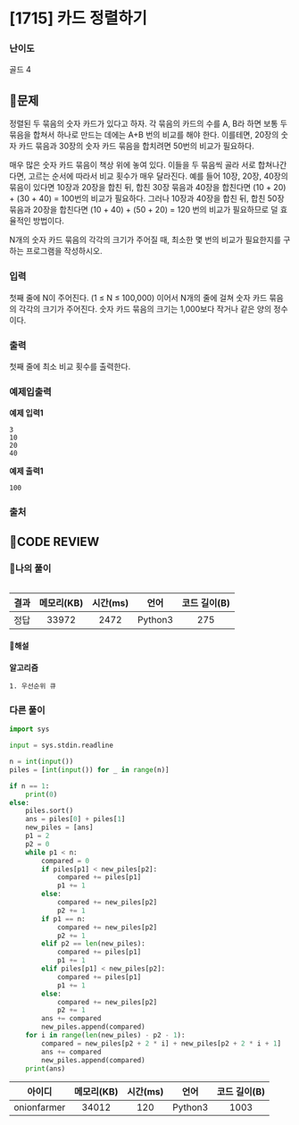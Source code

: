 # [1715] 카드 정렬하기

### **난이도**
골드 4
## **📝문제**
정렬된 두 묶음의 숫자 카드가 있다고 하자. 각 묶음의 카드의 수를 A, B라 하면 보통 두 묶음을 합쳐서 하나로 만드는 데에는 A+B 번의 비교를 해야 한다. 이를테면, 20장의 숫자 카드 묶음과 30장의 숫자 카드 묶음을 합치려면 50번의 비교가 필요하다.

매우 많은 숫자 카드 묶음이 책상 위에 놓여 있다. 이들을 두 묶음씩 골라 서로 합쳐나간다면, 고르는 순서에 따라서 비교 횟수가 매우 달라진다. 예를 들어 10장, 20장, 40장의 묶음이 있다면 10장과 20장을 합친 뒤, 합친 30장 묶음과 40장을 합친다면 (10 + 20) + (30 + 40) = 100번의 비교가 필요하다. 그러나 10장과 40장을 합친 뒤, 합친 50장 묶음과 20장을 합친다면 (10 + 40) + (50 + 20) = 120 번의 비교가 필요하므로 덜 효율적인 방법이다.

N개의 숫자 카드 묶음의 각각의 크기가 주어질 때, 최소한 몇 번의 비교가 필요한지를 구하는 프로그램을 작성하시오.
### **입력**
첫째 줄에 N이 주어진다. (1 ≤ N ≤ 100,000) 이어서 N개의 줄에 걸쳐 숫자 카드 묶음의 각각의 크기가 주어진다. 숫자 카드 묶음의 크기는 1,000보다 작거나 같은 양의 정수이다.
### **출력**
첫째 줄에 최소 비교 횟수를 출력한다.
### **예제입출력**

**예제 입력1**

```
3
10
20
40
```

**예제 출력1**

```
100
```

### **출처**

## **🧐CODE REVIEW**

### **🧾나의 풀이**

```python
```

결과	| 메모리(KB) |	시간(ms) |	언어 |	코드 길이(B)
:----:|:-----:|:-----:|:-----:|:--------:
정답|33972|2472|Python3|275
#### **📝해설**

**알고리즘**
```
1. 우선순위 큐
```

### **다른 풀이**

```python
import sys

input = sys.stdin.readline

n = int(input())
piles = [int(input()) for _ in range(n)]

if n == 1:
    print(0)
else:
    piles.sort()
    ans = piles[0] + piles[1]
    new_piles = [ans]
    p1 = 2
    p2 = 0
    while p1 < n:
        compared = 0
        if piles[p1] < new_piles[p2]:
            compared += piles[p1]
            p1 += 1
        else:
            compared += new_piles[p2]
            p2 += 1
        if p1 == n:
            compared += new_piles[p2]
            p2 += 1
        elif p2 == len(new_piles):
            compared += piles[p1]
            p1 += 1
        elif piles[p1] < new_piles[p2]:
            compared += piles[p1]
            p1 += 1
        else:
            compared += new_piles[p2]
            p2 += 1
        ans += compared
        new_piles.append(compared)
    for i in range(len(new_piles) - p2 - 1):
        compared = new_piles[p2 + 2 * i] + new_piles[p2 + 2 * i + 1]
        ans += compared
        new_piles.append(compared)
    print(ans)
```

아이디 | 메모리(KB) |	시간(ms) |	언어 |	코드 길이(B) 
:-----:|:-----:|:-----:|:----:|:--------:
onionfarmer|34012|120|Python3|1003